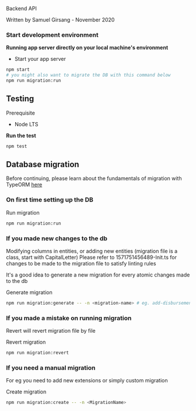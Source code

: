 Backend API

Written by Samuel Girsang - November 2020

### Start development environment

**Running app server directly on your local machine's environment**

-   Start your app server

```bash
npm start
# you might also want to migrate the DB with this command below
npm run migration:run
```

## Testing

Prerequisite

-   Node LTS

**Run the test**

```bash
npm test
```

## Database migration

Before continuing, please learn about the fundamentals of migration with TypeORM [here](https://medium.com/better-programming/typeorm-migrations-explained-fdb4f27cb1b3)

### On first time setting up the DB

Run migration

```bash
npm run migration:run
```

### If you made new changes to the db

Modifying columns in entities, or adding new entities (migration file is a class, start with CapitalLetter) Please refer to 1571751456489-Init.ts for changes to be made to the migration file to satisfy linting rules

It's a good idea to generate a new migration for every atomic changes made to the db

Generate migration

```bash
npm run migration:generate -- -n <migration-name> # eg. add-disbursement-column
```

### If you made a mistake on running migration

Revert will revert migration file by file

Revert migration

```bash
npm run migration:revert
```

### If you need a manual migration

For eg you need to add new extensions or simply custom migration

Create migration

```bash
npm run migration:create -- -n <MigrationName>
```
